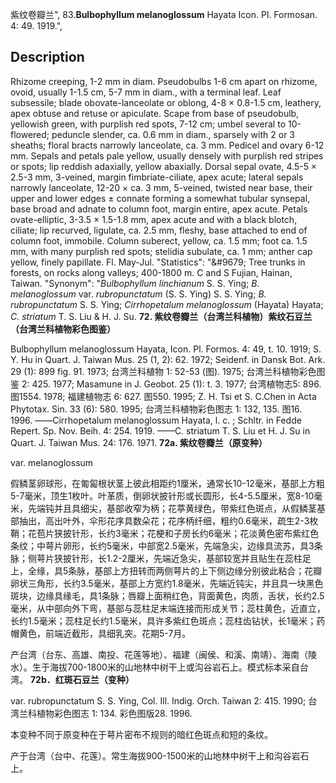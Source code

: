 紫纹卷瓣兰",
83.**Bulbophyllum melanoglossum** Hayata Icon. Pl. Formosan. 4: 49. 1919.",

## Description
Rhizome creeping, 1-2 mm in diam. Pseudobulbs 1-6 cm apart on rhizome, ovoid, usually 1-1.5 cm, 5-7 mm in diam., with a terminal leaf. Leaf subsessile; blade obovate-lanceolate or oblong, 4-8 × 0.8-1.5 cm, leathery, apex obtuse and retuse or apiculate. Scape from base of pseudobulb, yellowish green, with purplish red spots, 7-12 cm; umbel several to 10-flowered; peduncle slender, ca. 0.6 mm in diam., sparsely with 2 or 3 sheaths; floral bracts narrowly lanceolate, ca. 3 mm. Pedicel and ovary 6-12 mm. Sepals and petals pale yellow, usually densely with purplish red stripes or spots; lip reddish adaxially, yellow abaxially. Dorsal sepal ovate, 4.5-5 × 2.5-3 mm, 3-veined, margin fimbriate-ciliate, apex acute; lateral sepals narrowly lanceolate, 12-20 × ca. 3 mm, 5-veined, twisted near base, their upper and lower edges ± connate forming a somewhat tubular synsepal, base broad and adnate to column foot, margin entire, apex acute. Petals ovate-elliptic, 3-3.5 × 1.5-1.8 mm, apex acute and with a black blotch, ciliate; lip recurved, ligulate, ca. 2.5 mm, fleshy, base attached to end of column foot, immobile. Column suberect, yellow, ca. 1.5 mm; foot ca. 1.5 mm, with many purplish red spots; stelidia subulate, ca. 1 mm; anther cap yellow, finely papillate. Fl. May-Jul.
  "Statistics": "&amp;#9679; Tree trunks in forests, on rocks along valleys; 400-1800 m. C and S Fujian, Hainan, Taiwan.
  "Synonym": "*Bulbophyllum linchianum* S. S. Ying; *B. melanoglossum* var. *rubropunctatum* (S. S. Ying) S. S. Ying; *B. rubropunctatum* S. S. Ying; *Cirrhopetalum melanoglossum* (Hayata) Hayata; *C. striatum* T. S. Liu &amp; H. J. Su.
**72. 紫纹卷瓣兰（台湾兰科植物）紫纹石豆兰（台湾兰科植物彩色图鉴）**

Bulbophyllum melanoglossum Hayata, Icon. Pl. Formos. 4: 49, t. 10. 1919; S. Y. Hu in Quart. J. Taiwan Mus. 25 (1, 2): 62. 1972; Seidenf. in Dansk Bot. Ark. 29 (1): 899 fig. 91. 1973; 台湾兰科植物 1: 52-53 (图). 1975; 台湾兰科植物彩色图鉴 2: 425. 1977; Masamune in J. Geobot. 25 (1): t. 3. 1977; 台湾植物志5: 896. 图1554. 1978; 福建植物志 6: 627. 图550. 1995; Z. H. Tsi et S. C.Chen in Acta Phytotax. Sin. 33 (6): 580. 1995; 台湾兰科植物彩色图志 1: 132, 135. 图16. 1996. ——Cirrhopetalum melanoglossum Hayata, l. c. ; Schltr. in Fedde Repert. Sp. Nov. Beih. 4: 254. 1919. ——C. striatum T. S. Liu et H. J. Su in Quart. J. Taiwan Mus. 24: 176. 1971.
**72a. 紫纹卷瓣兰（原变种）**

var. melanoglossum

假鳞茎卵球形，在匍匐根状茎上彼此相距约1厘米，通常长10-12毫米，基部上方粗5-7毫米，顶生1枚叶。叶革质，倒卵状披针形或长圆形，长4-5.5厘米，宽8-10毫米，先端钝并且具细尖，基部收窄为柄；花葶黄绿色，带紫红色斑点，从假鳞茎基部抽出，高出叶外，伞形花序具数朵花；花序柄纤细，粗约0.6毫米，疏生2-3枚鞘；花苞片狭披针形，长约3毫米；花梗和子房长约6毫米；花淡黄色密布紫红色条纹；中萼片卵形，长约5毫米，中部宽2.5毫米，先端急尖，边缘具流苏，具3条脉；侧萼片狭披针形，长1.2-2厘米，先端近急尖，基部较宽并且贴生在蕊柱足上，全缘，具5条脉，基部上方扭转而两侧萼片的上下侧边缘分别彼此粘合；花瓣卵状三角形，长约3.5毫米，基部上方宽约1.8毫米，先端近钝尖，并且具一块黑色斑块，边缘具缘毛，具1条脉；唇瓣上面稍红色，背面黄色，肉质，舌状，长约2.5毫米，从中部向外下弯，基部与蕊柱足末端连接而形成关节；蕊柱黄色，近直立，长约1.5毫米；蕊柱足长约1.5毫米，具许多紫红色斑点；蕊柱齿钻状，长1毫米；药帽黄色，前端近截形，具细乳突。花期5-7月。

产台湾（台东、高雄、南投、花莲等地）、福建（闽侯、和溪、南靖）、海南（陵水）。生于海拔700-1800米的山地林中树干上或沟谷岩石上。模式标本采自台湾。
**72b．红斑石豆兰（变种）**

var. rubropunctatum S. S. Ying, Col. Ill. Indig. Orch. Taiwan 2: 415. 1990; 台湾兰科植物彩色图志 1: 134. 彩色图版28. 1996.

本变种不同于原变种在于萼片密布不规则的暗红色斑点和短的条纹。

产于台湾（台中、花莲）。常生海拔900-1500米的山地林中树干上和沟谷岩石上。
